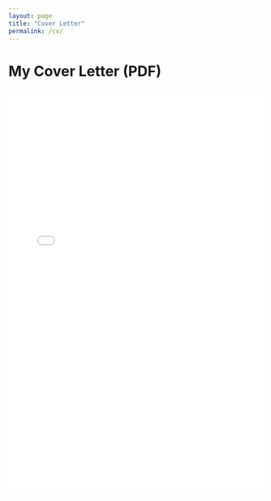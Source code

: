 ```yaml
---
layout: page
title: "Cover Letter"
permalink: /cv/
---
```


# My Cover Letter (PDF)

<iframe src="assets/_dataMGT_4074_Sophie_Murphy___Cover_Letter.pdf" width="100%" height="800px" style="border: none;">
  This browser does not support PDFs. Please download the file:
  <a href="assets/_dataMGT_4074_Sophie_Murphy___Cover_Letter.pdf">Download PDF</a>
</iframe>
